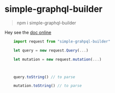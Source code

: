 # simple-graphql-builder

> npm i  simple-graphql-builder


Hey see the [doc online](https://poulpinounette.github.io/simple-graphql-builder/)



```typescript
    import request from "simple-grahpql-builder"

    let query = new request.Query(...)

    let mutation = new request.mutation(...)



    query.toString() // to parse

    mutation.toString() // to parse


```
